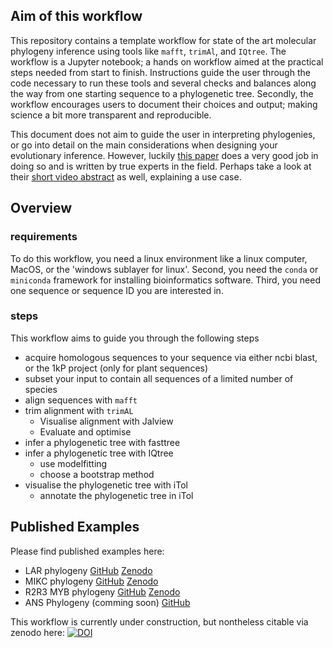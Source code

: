 ## Aim of this workflow
This repository contains a template workflow for state of the art molecular phylogeny inference using tools like `mafft`, `trimAl`, and `IQtree`. 
The workflow is a Jupyter notebook; a hands on workflow aimed at the practical steps needed from start to finish.
Instructions guide the user through the code necessary to run these tools and several checks and balances along the way from one starting sequence to a phylogenetic tree.
Secondly, the workflow encourages users to document their choices and output; making science a bit more transparent and reproducible.

This document does not aim to guide the user in interpreting phylogenies, or go into detail on the main considerations when designing your evolutionary inference.
However, luckily [this paper](https://doi.org/10.1002/bies.201900006) does a very good job in doing so and is written by true experts in the field.
Perhaps take a look at their [short video abstract](https://www.youtube.com/watch?v=VCt3l2pbdbQ) as well, explaining a use case.

## Overview
### requirements
To do this workflow, you need a linux environment like a linux computer, MacOS, or the 'windows sublayer for linux'. 
Second, you need the `conda` or `miniconda` framework for installing bioinformatics software.
Third, you need one sequence or sequence ID you are interested in.

### steps
This workflow aims to guide you through the following steps

 - acquire homologous sequences to your sequence via either ncbi blast, or the 1kP project (only for plant sequences)
 - subset your input to contain all sequences of a limited number of species
 - align sequences with `mafft`
 - trim alignment with `trimAL`
    - Visualise alignment with Jalview
    - Evaluate and optimise
 - infer a phylogenetic tree with fasttree
 - infer a phylogenetic tree with IQtree
   - use modelfitting
   - choose a bootstrap method
 - visualise the phylogenetic tree with iTol
   - annotate the phylogenetic tree in iTol


## Published Examples
Please find published examples here:
 - LAR phylogeny [GitHub](https://github.com/lauralwd/LAR_phylogeny_gungor-et-al-2020/tree/v1.00.00) [Zenodo](https://doi.org/10.5281/zenodo.3959057)
 - MIKC phylogeny [GitHub](https://github.com/lauralwd/MIKC_tree) [Zenodo](https://doi.org/10.5281/zenodo.4564374)
 - R2R3 MYB phylogeny [GitHub](https://github.com/lauralwd/azolla_MYBs) [Zenodo](https://doi.org/10.5281/zenodo.4564441)
 - ANS Phylogeny (comming soon) [GitHub](https://github.com/lauralwd/ANS_phylogeny)

This workflow is currently under construction, but nontheless citable via zenodo here: [![DOI](https://zenodo.org/badge/DOI/10.5281/zenodo.4564464.svg)](https://doi.org/10.5281/zenodo.4564464)

